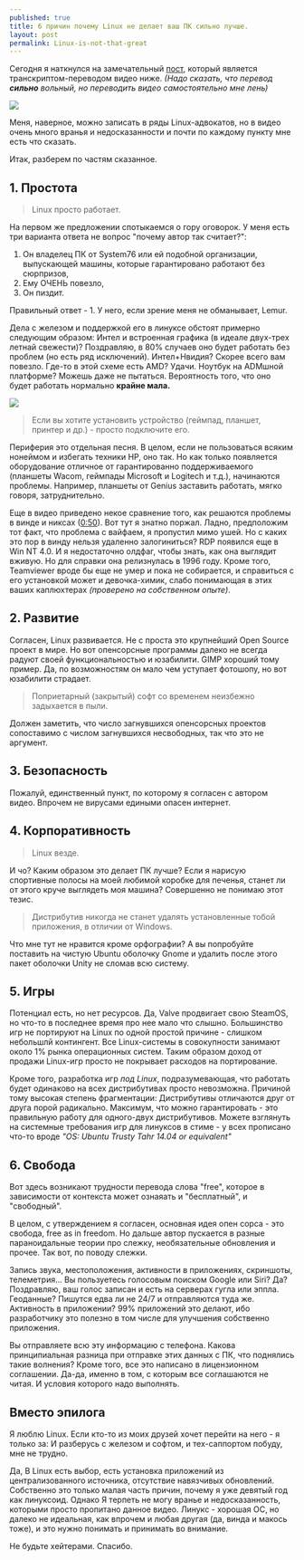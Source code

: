 ```yaml
---
published: true
title: 6 причин почему Linux не делает ваш ПК сильно лучше.
layout: post
permalink: Linux-is-not-that-great
---
```

Сегодня я наткнулся на замечательный [пост](http://blog.toby3d.ru/linux-is-inevitable/), который является транскриптом-переводом видео ниже. _(Надо сказать, что перевод **сильно** вольный, но переводить видео самостоятельно мне лень)_

[![](http://img.youtube.com/vi/Ly1geVr-Xi4/0.jpg)](http://www.youtube.com/watch?v=Ly1geVr-Xi4)

Меня, наверное, можно записать в ряды Linux-адвокатов, но в видео очень много вранья и недосказанности и почти по каждому пункту мне есть что сказать.

Итак, разберем по частям сказанное.

## 1. Простота

> Linux просто работает.

На первом же предложении спотыкаемся о гору оговорок. У меня есть три варианта ответа не вопрос "почему автор так считает?":

1. Он владелец ПК от System76 или ей подобной организации, выпускающей машины, которые гарантировано работают без сюрпризов,
2. Ему ОЧЕНЬ повезло,
3. Он пиздит.

Правильный ответ - 1. У него, если зрение меня не обманывает, Lemur.

Дела с железом и поддержкой его в линуксе обстоят примерно следующим образом: Интел и встроенная графика (в идеале двух-трех летнай свежести)? Поздравляю, в 80% случаев оно будет работать без проблем (но есть ряд исключений). Интел+Нвидия? Скорее всего вам повезло. Где-то в этой схеме есть AMD? Удачи. Ноутбук на ADMшной платформе? Можешь даже не пытаться. Вероятность того, что оно будет работать нормально __крайне мала.__

![](https://i.ytimg.com/vi/Dtjsm4TS0co/hqdefault.jpg)

> Если вы хотите установить устройство (геймпад, планшет, принтер и др.) - просто подключите его.

Периферия это отдельная песня. В целом, если не пользоваться всяким нонеймом и избегать техники HP, оно так. Но как только появляется оборудование отличное от гарантированно поддерживаемого (планшеты Wacom, геймпады Microsoft и Logitech и т.д.), начинаются проблемы. Например, планшеты от Genius заставить работать, мягко говоря, затруднительно.

Еще в видео приведено некое сравнение того, как решаются проблемы в винде и никсах ([0:50](https://youtu.be/Ly1geVr-Xi4?t=50s)). Вот тут я знатно поржал. Ладно, предположим тот факт, что проблема с вайфаем, я пропустил мимо ушей. Но с каких это пор в винду нельзя удаленно залогиниться? RDP появился еще в Win NT 4.0. И я недостаточно олдфаг, чтобы знать, как она выглядит вживую. Но для справки она релизнулась в 1996 году. Кроме того, Teamviewer вроде бы еще не умер и пока не собирается, и справиться с его установкой может и девочка-химик, слабо понимающая в этих ваших каплюхтерах _(проверено на собственном опыте)_.

## 2. Развитие

Согласен, Linux развивается. Не с проста это крупнейший Open Source проект в мире. Но вот опенсорсные программы далеко не всегда радуют своей функциональностью и юзабилити. GIMP хороший тому пример. Да, по возможностям он мало чем уступает фотошопу, но вот юзабилити страдает.

> Поприетарный (закрытый) софт со временем неизбежно задыхается в пыли.

Должен заметить, что число загнувшихся опенсорсных проектов сопоставимо с числом загнувшихся несвободных, так что это не аргумент.

## 3. Безопасность

Пожалуй, единственный пункт, по которому я согласен с автором видео. Впрочем не вирусами едиными опасен интернет.

## 4. Корпоративность

> Linux везде.

И чо? Каким образом это делает ПК лучше? Если я нарисую спортивные полосы на моей любимой коробке для печенья, станет ли от этого круче выглядеть моя машина? Совершенно не понимаю этот тезис.

> Дистрибутив никогда не станет удалять установленные тобой приложения, в отличии от Windows.

Что мне тут не нравится кроме орфографии? А вы попробуйте поставить на чистую Ubuntu оболочку Gnome и удалить после этого пакет оболочки Unity не сломав всю систему.

## 5. Игры

Потенциал есть, но нет ресурсов. Да, Valve продвигает свою SteamOS, но что-то в последнее время про нее мало что слышно. Большинство игр не портируют на Linux по одной простой причине - слишком небольшлй контингент. Все Linux-системы в совокупности занимают около 1% рынка операционных систем. Таким образом доход от продажи Linux-игр просто не покрывает расходов на портирование.

Кроме того, разработка игр _под Linux_, подразумевающая, что работать будет одинаково на всех дистрибутивах просто невозможна. Причиной тому высокая степень фрагментации: Дистрибутивы отличаются друг от друга порой радикально. Максимум, что можно гарантировать - это правильную работу для одного-двух дистрибутивов. Можете взглянуть на системные требования игр для линуксов в стиме - у всех прописано что-то вроде _"OS: Ubuntu Trusty Tahr 14.04 or equivalent"_

## 6. Свобода

Вот здесь возникают трудности перевода слова "free", которое в зависимости от контекста может ознаяать и "бесплатный", и "свободный".

В целом, с утверждением я согласен, основная идея опен сорса - это свобода, free as in freedom. Но дальше автор пускается в разные параноидальные теории про слежку, необязательные обновления и прочее. Так вот, по поводу слежки.

Запись звука, местоположения, активности в приложениях, скриншоты, телеметрия...
Вы пользуетесь голосовым поиском Google или Siri? Да? Поздравляю, ваш голос записан и есть на серверах гугла или эппла. Геоданные? Пишутся едва ли не 24/7 и отправляются туда же. Активность в приложении? 99% приложений это делают, ибо разработчику это полезно в том числе для улучшения собственно приложения.

Вы отправляете всю эту информацию с телефона. Какова принципиальная разница при отправке этих данных с ПК, что поднялись такие волнения? Кроме того, все это написано в лицензионном соглашении. Да-да, именно в том, с которым все соглашаются не читая. И условия которого надо выполнять.

## Вместо эпилога

Я люблю Linux. Если кто-то из моих друзей хочет перейти на него - я только за: И разберусь с железом и софтом, и тех-саппортом побуду, мне не трудно. 

Да, В Linux есть выбор, есть установка приложений из централизованного источника, отсутствие навязчивых обновлений. Собственно это только малая часть причин, почему я уже девятый год как линуксоид. Однако Я терпеть не могу вранье и недосказанность, которыми просто пропитано данное видео. Линукс - хорошая ОС, но далеко не идеальная, как впрочем и любая другая (да, винда и макось тоже), и это нужно понимать и принимать во внимание.

Не будьте хейтерами. Спасибо.
